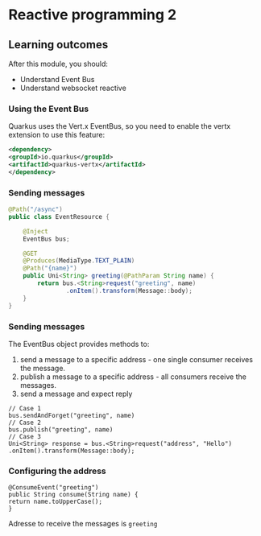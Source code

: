 # Reactive programming 2

## Learning outcomes

After this module, you should:
* Understand Event Bus
* Understand websocket reactive

### Using the Event Bus

Quarkus uses the Vert.x EventBus, so you need to enable the vertx extension to use this feature:

```xml
<dependency>
<groupId>io.quarkus</groupId>
<artifactId>quarkus-vertx</artifactId>
</dependency>
```
### Sending messages

```java
@Path("/async")
public class EventResource {

    @Inject
    EventBus bus;                                       

    @GET
    @Produces(MediaType.TEXT_PLAIN)
    @Path("{name}")
    public Uni<String> greeting(@PathParam String name) {
        return bus.<String>request("greeting", name)        
                .onItem().transform(Message::body);
    }
}
```

### Sending messages
The EventBus object provides methods to:
1. send a message to a specific address - one single consumer receives the message.
2. publish a message to a specific address - all consumers receive the messages.
3. send a message and expect reply

``` [|1|8|9-10|]
// Case 1
bus.sendAndForget("greeting", name)
// Case 2
bus.publish("greeting", name)
// Case 3
Uni<String> response = bus.<String>request("address", "Hello")
.onItem().transform(Message::body);
```

### Configuring the address

```java[|4|]
@ConsumeEvent("greeting")               
public String consume(String name) {
return name.toUpperCase();
}
```
Adresse to receive the messages is `greeting`









